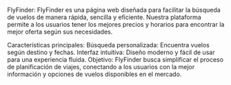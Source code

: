 FlyFinder:
FlyFinder es una página web diseñada para facilitar la búsqueda de vuelos de manera rápida, sencilla y eficiente. Nuestra plataforma permite a los usuarios tener los mejores precios y horarios  para encontrar la mejor oferta según sus necesidades.

Características principales:
Búsqueda personalizada: Encuentra vuelos según destino y fechas.
Interfaz intuitiva: Diseño moderno y fácil de usar para una experiencia fluida.
Objetivo:
FlyFinder busca simplificar el proceso de planificación de viajes, conectando a los usuarios con la mejor información y opciones de vuelos disponibles en el mercado.

